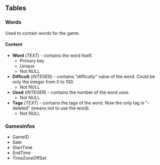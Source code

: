 ## Tables
### Words
Used to contain words for the game.

#### Content
- **Word** (*TEXT*) - contains the word itself.
    - Primary key
    - Unique
    - Not NULL
- **Difficult** (*INTEGER*) - contains "difficulty" value of the word. Could be only the integer from 0 to 100.
    - Not NULL
- **Used** (*INTEGER*) - contains the number of the word uses.
    - Not NULL
- **Tags** (*TEXT*) - contains the tags of the word. Now the only tag is "-deleted" (means not to use the word).
    - Not NULL

### GamesInfos
- GameID
- Sate
- StartTime
- EndTime
- TimeZoneOffSet

